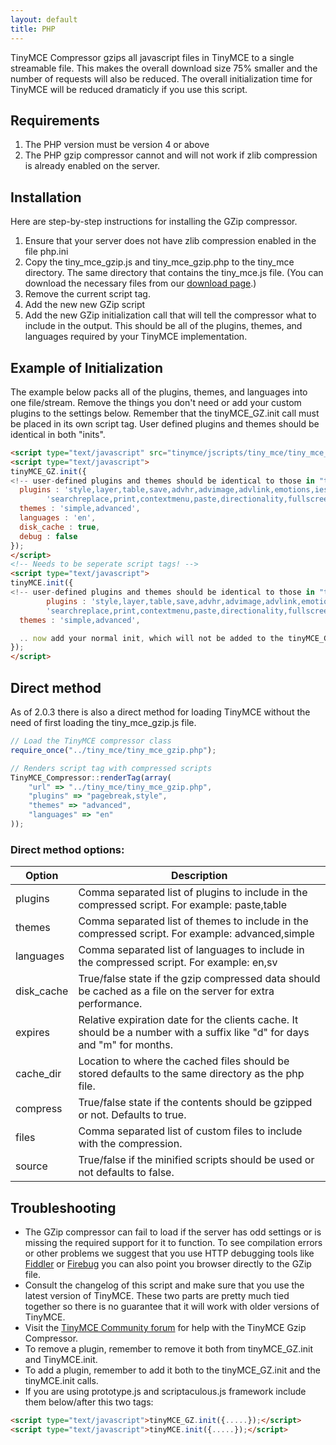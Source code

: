 ```yaml
---
layout: default
title: PHP
---
```


TinyMCE Compressor gzips all javascript files in TinyMCE to a single streamable file. This makes the overall download size 75% smaller and the number of requests will also be reduced. The overall initialization time for TinyMCE will be reduced dramaticly if you use this script.

## Requirements

1.  The PHP version must be version 4 or above
2.  The PHP gzip compressor cannot and will not work if zlib compression is already enabled on the server.

## Installation

Here are step-by-step instructions for installing the GZip compressor.

1.  Ensure that your server does not have zlib compression enabled in the file php.ini
2.  Copy the tiny_mce_gzip.js and tiny_mce_gzip.php to the tiny_mce directory. The same directory that contains the tiny_mce.js file. (You can download the necessary files from our [download page](http://archive.tinymce.com/download/download.php).)
3.  Remove the current script tag.
    <script type="text/javascript" src="tinymce/jscripts/tiny_mce/tiny_mce.js"></script>
4.  Add the new new GZip script
    <script type="text/javascript" src="tinymce/jscripts/tiny_mce/tiny_mce_gzip.js"></script>
5.  Add the new GZip initialization call that will tell the compressor what to include in the output. This should be all of the plugins, themes, and languages required by your TinyMCE implementation.

## Example of Initialization

The example below packs all of the plugins, themes, and languages into one file/stream. Remove the things you don't need or add your custom plugins to the settings below. Remember that the tinyMCE_GZ.init call must be placed in its own script tag. User defined plugins and themes should be identical in both "inits".

```html
<script type="text/javascript" src="tinymce/jscripts/tiny_mce/tiny_mce_gzip.js"></script>
<script type="text/javascript">
tinyMCE_GZ.init({
<!-- user-defined plugins and themes should be identical to those in "tinyMCE.init" below.-->
  plugins : 'style,layer,table,save,advhr,advimage,advlink,emotions,iespell,insertdatetime,preview,media,'+
        'searchreplace,print,contextmenu,paste,directionality,fullscreen,noneditable,visualchars,nonbreaking,xhtmlxtras',
  themes : 'simple,advanced',
  languages : 'en',
  disk_cache : true,
  debug : false
});
</script>
<!-- Needs to be seperate script tags! -->
<script type="text/javascript">
tinyMCE.init({
<!-- user-defined plugins and themes should be identical to those in "tinyMCE_GZ.init" above i.e.-->
        plugins : 'style,layer,table,save,advhr,advimage,advlink,emotions,iespell,insertdatetime,preview,media,'+
        'searchreplace,print,contextmenu,paste,directionality,fullscreen,noneditable,visualchars,nonbreaking,xhtmlxtras',
  themes : 'simple,advanced',

  .. now add your normal init, which will not be added to the tinyMCE_GZ.init above ..
});
</script>
```

## Direct method

As of 2.0.3 there is also a direct method for loading TinyMCE without the need of first loading the tiny_mce_gzip.js file.

```js
// Load the TinyMCE compressor class
require_once("../tiny_mce/tiny_mce_gzip.php");

// Renders script tag with compressed scripts
TinyMCE_Compressor::renderTag(array(
    "url" => "../tiny_mce/tiny_mce_gzip.php",
    "plugins" => "pagebreak,style",
    "themes" => "advanced",
    "languages" => "en"
));
```

### Direct method options:

| Option | Description |
| --- | --- |
| plugins | Comma separated list of plugins to include in the compressed script. For example: paste,table |
| themes | Comma separated list of themes to include in the compressed script. For example: advanced,simple |
| languages | Comma separated list of languages to include in the compressed script. For example: en,sv |
| disk_cache | True/false state if the gzip compressed data should be cached as a file on the server for extra performance. |
| expires | Relative expiration date for the clients cache. It should be a number with a suffix like "d" for days and "m" for months. |
| cache_dir | Location to where the cached files should be stored defaults to the same directory as the php file. |
| compress | True/false state if the contents should be gzipped or not. Defaults to true. |
| files | Comma separated list of custom files to include with the compression. |
| source | True/false if the minified scripts should be used or not defaults to false. |

## Troubleshooting

*   The GZip compressor can fail to load if the server has odd settings or is missing the required support for it to function. To see compilation errors or other problems we suggest that you use HTTP debugging tools like [Fiddler](http://www.fiddlertool.com/fiddler/) or [Firebug](http://www.getfirebug.com/) you can also point you browser directly to the GZip file.
*   Consult the changelog of this script and make sure that you use the latest version of TinyMCE. These two parts are pretty much tied together so there is no guarantee that it will work with older versions of TinyMCE.
*   Visit the [TinyMCE Community forum](https://community.tiny.cloud) for help with the TinyMCE Gzip Compressor.
*   To remove a plugin, remember to remove it both from tinyMCE_GZ.init and TinyMCE.init.
*   To add a plugin, remember to add it both to the tinyMCE_GZ.init and the tinyMCE.init calls.
*   If you are using prototype.js and scriptaculous.js framework include them below/after this two tags:

```html
<script type="text/javascript">tinyMCE_GZ.init({.....});</script>
<script type="text/javascript">tinyMCE.init({.....});</script>
```
